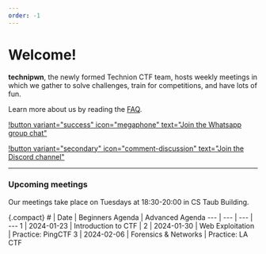 ```yaml
---
order: -1
---
```


# Welcome!

**technipwn**, the newly formed Technion CTF team, hosts weekly meetings in which we gather to solve challenges, train for competitions, and have lots of fun.

Learn more about us by reading the [FAQ](faq.md).

[!button variant="success" icon="megaphone" text="Join the Whatsapp group chat"](https://chat.whatsapp.com/BC5nhbQhlhv4NoOBVStjET)

[!button variant="secondary" icon="comment-discussion" text="Join the Discord channel"](https://discord.com/invite/DB8GVDv5fU)

---

### Upcoming meetings

Our meetings take place on Tuesdays at 18:30-20:00 in CS Taub Building.

{.compact}
\# | Date   | Beginners Agenda | Advanced Agenda
--- | ---    | --- | ---
1 | 2024-01-23 | Introduction to CTF | 
2 | 2024-01-30 | Web Exploitation | Practice: PingCTF
3 | 2024-02-06 | Forensics & Networks | Practice: LA CTF